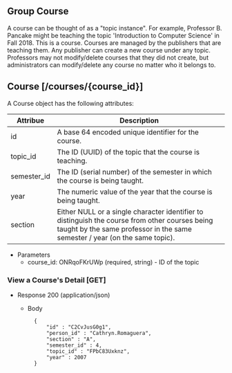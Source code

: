 ## Group Course

A course can be thought of as a "topic instance". For example, Professor B. Pancake might be teaching the topic 'Introduction to Computer Science' in Fall 2018. This is a course. Courses are managed by the publishers that are teaching them. Any publisher can create a new course under any topic. Professors may not modify/delete courses that they did not create, but administrators can modify/delete any course no matter who it belongs to.

## Course [/courses/{course_id}]

A Course object has the following attributes:

<table>
    <thead>
        <th>Attribue</th>
        <th>Description</th>
    </thead>
    <tbody>
        <tr>
            <td> id </td>
            <td>A base 64 encoded unique identifier for the course.</td>
        </tr>
        <tr>
            <td> topic_id </td>
            <td>The ID (UUID) of the topic that the course is teaching.</td>
        </tr>
        <tr>
            <td> semester_id </td>
            <td>The ID (serial number) of the semester in which the course is being taught.</td>
        </tr>
        <tr>
            <td> year </td>
            <td>The numeric value of the year that the course is being taught.</td>
        </tr>
        <tr>
            <td> section </td>
            <td>Either  NULL or a single character identifier to distinguish the course from other courses being taught by the same professor in the same semester / year (on the same topic).</td>
        </tr>
    </tbody>
</table>

+ Parameters
    + course_id: ONRqoFKrUWp (required, string) - ID of the topic


### View a Course's Detail [GET]

+ Response 200 (application/json)

    + Body
    
            {
                "id" : "C2CvJusG0g1",
                "person_id" : "Cathryn.Romaguera",
                "section" : "A",
                "semester_id" : 4,
                "topic_id" : "FPbC83Uxknz",
                "year" : 2007
            }